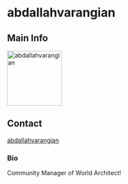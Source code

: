 # abdallahvarangian

## Main Info
<img class="" src="https://avatars.githubusercontent.com/u/228350962?v=4" alt="abdallahvarangian" style="width:128px;height:128px;">

## Contact
[abdallahvarangian](https://github.com/abdallahvarangian) 

### Bio
Community Manager of World Architect!

